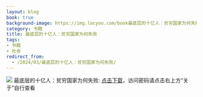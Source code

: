 ```yaml
---
layout: blog
book: true
background-image: https://img.locyoo.com/book最底层的十亿人：贫穷国家为何失败.jpg
category: 书籍
title: 最底层的十亿人：贫穷国家为何失败
tags:
- 书籍
- 社会
redirect_from:
  - /2024/03/最底层的十亿人：贫穷国家为何失败/
---
```

![](https://img.locyoo.com/book最底层的十亿人：贫穷国家为何失败.jpg)
最底层的十亿人：贫穷国家为何失败: <a name = "ref1" href="https://url18.ctfile.com/f/50983618-1377644635-1d543a?p=3619">点击下载</a>，访问密码请点击右上方“关于”自行查看